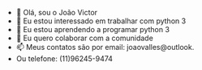 - 👋 Olá, sou o João Victor
- 👀 Eu estou interessado em trabalhar com python 3
- 🌱 Eu estou aprendendo a programar python 3
- 💞️ Eu quero colaborar com a comunidade
- 📫 Meus contatos são por email: joaovalles@outlook.
-  Ou telefone: (11)96245-9474

<!---
jaoavictor/jaoavictor is a ✨ special ✨ repository because its `README.md` (this file) appears on your GitHub profile.
You can click the Preview link to take a look at your changes.
--->
